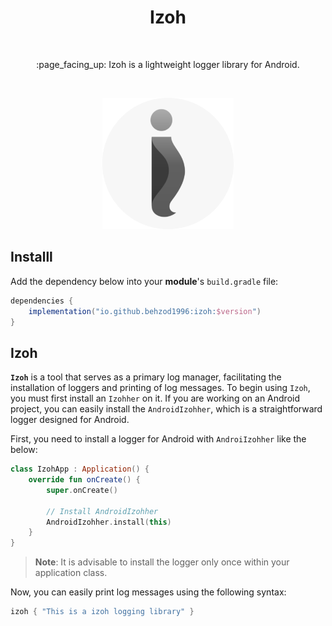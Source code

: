 <h1 align="center">Izoh</h1></br>

<p align="center">
:page_facing_up: Izoh is a lightweight logger library for Android.
</p><br>

<p align="center">
  <a href="https://github.com/behzod1996/izoh"><img width="210px" alt="Logo" src="https://github.com/behzod1996/izoh/blob/master/docs/images/01.%20izoh-logo.png?raw=true"/></a> <br>
</p>


## Installl


Add the dependency below into your **module**'s `build.gradle` file:

```gradle
dependencies {
    implementation("io.github.behzod1996:izoh:$version")
}
```

## Izoh

<b>`Izoh`</b> is a tool that serves as a primary log manager, facilitating the installation of loggers and printing of log messages. To begin using `Izoh`, you must first install an `Izohher` on it. If you are working on an Android project, you can easily install the `AndroidIzohher`, which is a straightforward logger designed for Android.


First, you need to install a logger for Android with `AndroiIzohher` like the below:

```kotlin
class IzohApp : Application() {
    override fun onCreate() {
        super.onCreate()
       
        // Install AndroidIzohher
        AndroidIzohher.install(this)
    }
}
```

>**Note**: It is advisable to install the logger only once within your application class.

Now, you can easily print log messages using the following syntax:

```kotlin
izoh { "This is a izoh logging library" }
```
